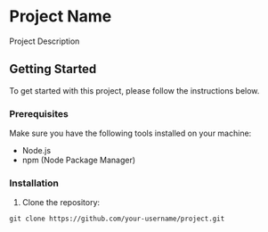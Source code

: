 # Project Name

Project Description

## Getting Started

To get started with this project, please follow the instructions below.

### Prerequisites

Make sure you have the following tools installed on your machine:

- Node.js
- npm (Node Package Manager)

### Installation

1. Clone the repository:

```shell
git clone https://github.com/your-username/project.git
